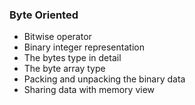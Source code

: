 ### Byte Oriented
* Bitwise operator
* Binary integer representation
* The bytes type in detail
* The byte array type
* Packing and unpacking the binary data
* Sharing data with memory view